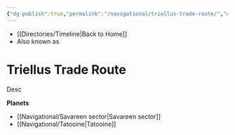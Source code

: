 ```yaml
---
{"dg-publish":true,"permalink":"/navigational/triellus-trade-route/","dgHomeLink":false}
---
```


- [[Directories/Timeline\|Back to Home]]
- Also known as 

# Triellus Trade Route
Desc

**Planets**
- [[Navigational/Savareen sector\|Savareen sector]]
- [[Navigational/Tatooine\|Tatooine]]
